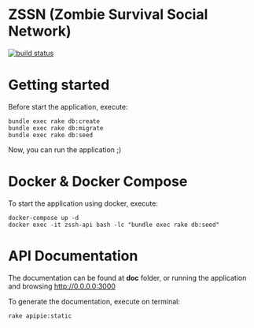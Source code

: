 ZSSN (Zombie Survival Social Network)
=====================================
[![build status](https://gitlab.com/emilio2hd/zssn/badges/master/build.svg)](https://gitlab.com/emilio2hd/zssn/commits/master)

# Getting started

Before start the application, execute:
```
bundle exec rake db:create
bundle exec rake db:migrate
bundle exec rake db:seed
```

Now, you can run the application ;)

# Docker & Docker Compose
To start the application using docker, execute:
```
docker-compose up -d
docker exec -it zssh-api bash -lc "bundle exec rake db:seed"
```

# API Documentation
The documentation can be found at **doc** folder, or running the application and browsing http://0.0.0.0:3000

To generate the documentation, execute on terminal:
```
rake apipie:static
```
